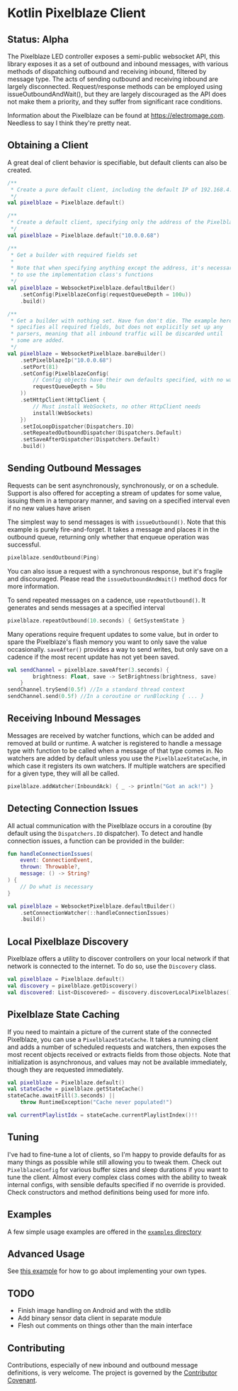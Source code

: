 Kotlin Pixelblaze Client
========================

Status: Alpha
----------------------

The Pixelblaze LED controller exposes a semi-public websocket API, this library exposes it as a set of outbound and
inbound messages, with various methods of dispatching outbound and receiving inbound, filtered by message type. The
acts of sending outbound and receiving inbound are largely disconnected. Request/response methods can be employed
using issueOutboundAndWait(), but they are largely discouraged as the API does not make them a priority, and they
suffer from significant race conditions.

Information about the Pixelblaze can be found at https://electromage.com. Needless to say I think they're pretty neat.


Obtaining a Client
------------------

A great deal of client behavior is specifiable, but default clients can also be created.

```kotlin
/**
 * Create a pure default client, including the default IP of 192.168.4.1
 */
val pixelblaze = Pixelblaze.default()

/**
 * Create a default client, specifying only the address of the Pixelblaze
 */
val pixelblaze = Pixelblaze.default("10.0.0.68")

/**
 * Get a builder with required fields set
 *
 * Note that when specifying anything except the address, it's necessary 
 * to use the implementation class's functions
 */
val pixelblaze = WebsocketPixelblaze.defaultBuilder()
    .setConfig(PixelblazeConfig(requestQueueDepth = 100u))
    .build()

/**
 * Get a builder with nothing set. Have fun don't die. The example here 
 * specifies all required fields, but does not explicitly set up any 
 * parsers, meaning that all inbound traffic will be discarded until 
 * some are added.
 */
val pixelblaze = WebsocketPixelblaze.bareBuilder()
    .setPixelblazeIp("10.0.0.68")
    .setPort(81)
    .setConfig(PixelblazeConfig(
        // Config objects have their own defaults specified, with no way to avoid them
        requestQueueDepth = 50u  
    ))
    .setHttpClient(HttpClient {
        // Must install WebSockets, no other HttpClient needs
        install(WebSockets) 
    })
    .setIoLoopDispatcher(Dispatchers.IO)
    .setRepeatedOutboundDispatcher(Dispatchers.Default)
    .setSaveAfterDispatcher(Dispatchers.Default)
    .build()
```

Sending Outbound Messages
-------------------------

Requests can be sent asynchronously, synchronously, or on a schedule. Support is also offered for accepting a stream of
updates for some value, issuing them in a temporary manner, and saving on a specified interval even if no new values
have arisen

The simplest way to send messages is with `issueOutbound()`. Note that this example is purely fire-and-forget.
It takes a message and places it in the outbound queue, returning only whether that enqueue operation was successful.

```kotlin
pixelblaze.sendOutbound(Ping)
```

You can also issue a request with a synchronous response, but it's fragile and discouraged. Please read the
`issueOutboundAndWait()` method docs for more information.

To send repeated messages on a cadence, use `repeatOutbound()`. It generates and sends messages at a specified interval

```kotlin
pixelblaze.repeatOutbound(10.seconds) { GetSystemState }
```

Many operations require frequent updates to some value, but in order to spare the Pixelblaze's flash memory you want
to only save the value occasionally. `saveAfter()` provides a way to send writes, but only save on a cadence if the
most recent update has not yet been saved.

```kotlin
val sendChannel = pixelblaze.saveAfter(3.seconds) { 
        brightness: Float, save -> SetBrightness(brightness, save) 
    }
sendChannel.trySend(0.5f) //In a standard thread context
sendChannel.send(0.5f) //In a coroutine or runBlocking { ... }
```

Receiving Inbound Messages
--------------------------

Messages are received by watcher functions, which can be added and removed at build or runtime. A watcher is registered
to handle a message type with function to be called when a message of that type comes in. No watchers are added
by default unless you use the `PixelblazeStateCache`, in which case it registers its own watchers. If multiple
watchers are specified for a given type, they will all be called.

```kotlin
pixelblaze.addWatcher(InboundAck) { _ -> println("Got an ack!") }
```

Detecting Connection Issues
---------------------------

All actual communication with the Pixelblaze occurs in a coroutine (by default using the `Dispatchers.IO` dispatcher).
To detect and handle connection issues, a function can be provided in the builder:

```kotlin
fun handleConnectionIssues(
    event: ConnectionEvent, 
    thrown: Throwable?,
    message: () -> String?
) {
    // Do what is necessary
}

val pixelblaze = WebsocketPixelblaze.defaultBuilder()
    .setConnectionWatcher(::handleConnectionIssues)
    .build()

```

Local Pixelblaze Discovery
--------------------------

Pixelblaze offers a utility to discover controllers on your local network if that network is connected to the internet.
To do so, use the `Discovery` class.

```kotlin
val pixelblaze = Pixelblaze.default()
val discovery = pixelblaze.getDiscovery()
val discovered: List<Discovered> = discovery.discoverLocalPixelblazes()
```


Pixelblaze State Caching
------------------------

If you need to maintain a picture of the current state of the connected Pixelblaze, you can use a 
`PixelblazeStateCache`. It takes a running client and adds a number of scheduled requests and watchers, then exposes
the most recent objects received or extracts fields from those objects. Note that initialization is asynchronous, and
values may not be available immediately, though they are requested immediately.

```kotlin
val pixelblaze = Pixelblaze.default()
val stateCache = pixelblaze.getStateCache()
stateCache.awaitFill(3.seconds) || 
    throw RuntimeException("Cache never populated!")

val currentPlaylistIdx = stateCache.currentPlaylistIndex()!!
```


Tuning
------

I've had to fine-tune a lot of clients, so I'm happy to provide defaults for as many things as possible while still
allowing you to tweak them. Check out `PixelblazeConfig` for various buffer sizes and sleep durations if you want to
tune the client. Almost every complex class comes with the ability to tweak internal configs, with sensible defaults
specified if no override is provided. Check constructors and method definitions being used for more info.


Examples
-------

A few simple usage examples are offered in the 
[`examples` directory](/core/src/main/kotlin/industries/hannah/pixelblaze/examples)


Advanced Usage
--------------

See [this example](/core/src/main/kotlin/industries/hannah/pixelblaze/examples/CustomMessages.kt) for how to go about
implementing your own types.


TODO
----

- Finish image handling on Android and with the stdlib
- Add binary sensor data client in separate module
- Flesh out comments on things other than the main interface


Contributing
------------

Contributions, especially of new inbound and outbound message definitions, is very welcome. The project is governed by
the [Contributor Covenant](ContributorCovenant.md).

